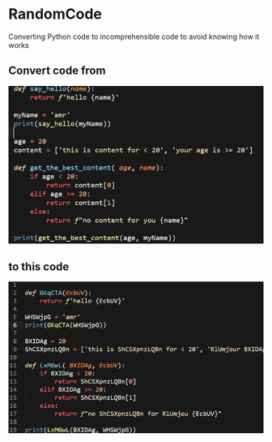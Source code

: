 # RandomCode
Converting Python code to incomprehensible code to avoid knowing how it works
## Convert code from 
![alt text](/images/1.PNG)

## to this code
![alt text](/images/2.PNG)
